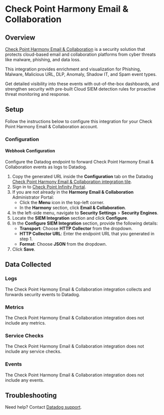 # Check Point Harmony Email & Collaboration

## Overview

[Check Point Harmony Email & Collaboration][1] is a security solution that protects cloud-based email and collaboration platforms from cyber threats like malware, phishing, and data loss.

This integration provides enrichment and visualization for Phishing, Malware, Malicious URL, DLP, Anomaly, Shadow IT, and Spam event types.

Get detailed visibility into these events with out-of-the-box dashboards, and strengthen security with pre-built Cloud SIEM detection rules for proactive threat monitoring and response.

## Setup

Follow the instructions below to configure this integration for your Check Point Harmony Email & Collaboration account.

### Configuration

#### Webhook Configuration

Configure the Datadog endpoint to forward Check Point Harmony Email & Collaboration events as logs to Datadog.

1. Copy the generated URL inside the **Configuration** tab on the Datadog [Check Point Harmony Email & Collaboration integration tile][4].
2. Sign in to [Check Point Infinity Portal][5].
3. If you are not already in the **Harmony Email & Collaboration** Administrator Portal:
   - Click the **Menu** icon in the top-left corner.
   - In the **Harmony** section, click **Email & Collaboration**.
4. In the left-side menu, navigate to **Security Settings** > **Security Engines**.
5. Locate the **SIEM Integration** section and click **Configure**.
6. In the **Configure SIEM Integration** section, provide the following details:
   - **Transport**: Choose **HTTP Collector** from the dropdown.
   - **HTTP Collector URL**: Enter the endpoint URL that you generated in step 1.
   - **Format**: Choose **JSON** from the dropdown.
7. Click **Save**.

## Data Collected

### Logs

The Check Point Harmony Email & Collaboration integration collects and forwards security events to Datadog.

### Metrics

The Check Point Harmony Email & Collaboration integration does not include any metrics.

### Service Checks

The Check Point Harmony Email & Collaboration integration does not include any service checks.

### Events

The Check Point Harmony Email & Collaboration integration does not include any events.

## Troubleshooting

Need help? Contact [Datadog support][3].

[1]: https://www.checkpoint.com/harmony/email-security/
[2]: https://app.datadoghq.com/account/settings/agent/latest
[3]: https://docs.datadoghq.com/help/
[4]: https://app.datadoghq.com/integrations/checkpoint_harmony_email_and_collaboration
[5]: https://portal.checkpoint.com/
